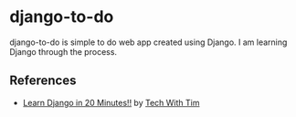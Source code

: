 # django-to-do
django-to-do is simple to do web app created using Django. I am learning Django through the process.

## References

- [Learn Django in 20 Minutes!!](https://youtu.be/nGIg40xs9e4?si=h_-ZcdqpYNcDUQpE) by [Tech With Tim](https://www.youtube.com/@TechWithTim)
